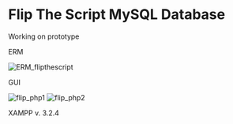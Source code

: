 # Flip The Script MySQL Database

Working on prototype

ERM

![ERM_flipthescript](https://user-images.githubusercontent.com/73216174/115791493-c5aa6f80-a3c8-11eb-9555-e8d07e659d08.png)

GUI

![flip_php1](https://user-images.githubusercontent.com/73216174/114468208-6b045d00-9beb-11eb-923a-a14588fc63e9.png)
![flip_php2](https://user-images.githubusercontent.com/73216174/114468216-6b9cf380-9beb-11eb-96b2-7e0bd1e660fd.png)

XAMPP v. 3.2.4
